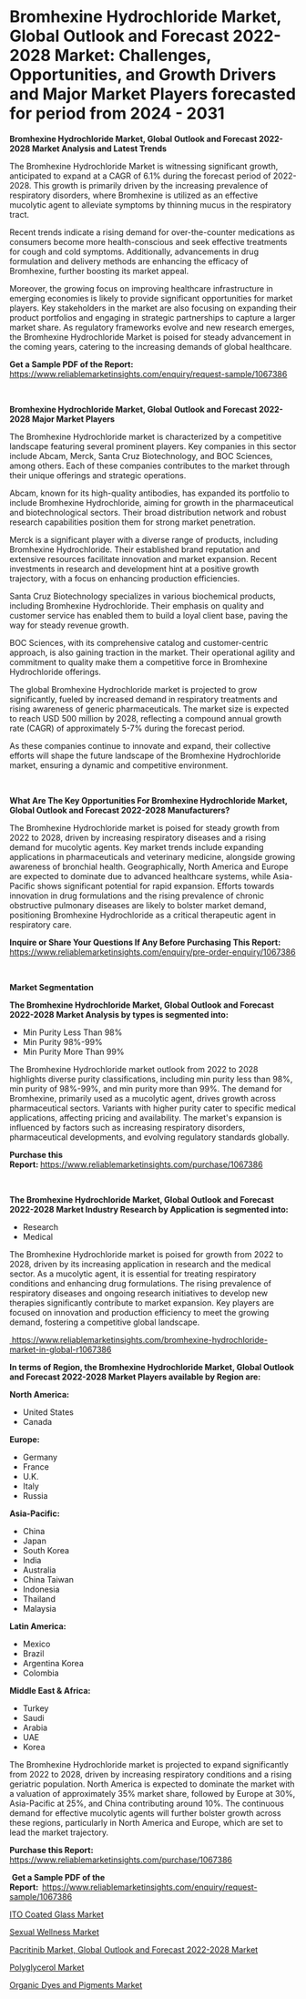 <p><h1>Bromhexine Hydrochloride Market, Global Outlook and Forecast 2022-2028 Market: Challenges, Opportunities, and Growth Drivers and Major Market Players forecasted for period from 2024 - 2031</h1></p><p><strong>Bromhexine Hydrochloride Market, Global Outlook and Forecast 2022-2028 Market Analysis and Latest Trends</strong></p>
<p><p>The Bromhexine Hydrochloride Market is witnessing significant growth, anticipated to expand at a CAGR of 6.1% during the forecast period of 2022-2028. This growth is primarily driven by the increasing prevalence of respiratory disorders, where Bromhexine is utilized as an effective mucolytic agent to alleviate symptoms by thinning mucus in the respiratory tract. </p><p>Recent trends indicate a rising demand for over-the-counter medications as consumers become more health-conscious and seek effective treatments for cough and cold symptoms. Additionally, advancements in drug formulation and delivery methods are enhancing the efficacy of Bromhexine, further boosting its market appeal. </p><p>Moreover, the growing focus on improving healthcare infrastructure in emerging economies is likely to provide significant opportunities for market players. Key stakeholders in the market are also focusing on expanding their product portfolios and engaging in strategic partnerships to capture a larger market share. As regulatory frameworks evolve and new research emerges, the Bromhexine Hydrochloride Market is poised for steady advancement in the coming years, catering to the increasing demands of global healthcare.</p></p>
<p><strong>Get a Sample PDF of the Report:&nbsp;</strong> <a href="https://www.reliablemarketinsights.com/enquiry/request-sample/1067386">https://www.reliablemarketinsights.com/enquiry/request-sample/1067386</a></p>
<p>&nbsp;</p>
<p><strong>Bromhexine Hydrochloride Market, Global Outlook and Forecast 2022-2028 Major Market Players</strong></p>
<p><p>The Bromhexine Hydrochloride market is characterized by a competitive landscape featuring several prominent players. Key companies in this sector include Abcam, Merck, Santa Cruz Biotechnology, and BOC Sciences, among others. Each of these companies contributes to the market through their unique offerings and strategic operations.</p><p>Abcam, known for its high-quality antibodies, has expanded its portfolio to include Bromhexine Hydrochloride, aiming for growth in the pharmaceutical and biotechnological sectors. Their broad distribution network and robust research capabilities position them for strong market penetration.</p><p>Merck is a significant player with a diverse range of products, including Bromhexine Hydrochloride. Their established brand reputation and extensive resources facilitate innovation and market expansion. Recent investments in research and development hint at a positive growth trajectory, with a focus on enhancing production efficiencies.</p><p>Santa Cruz Biotechnology specializes in various biochemical products, including Bromhexine Hydrochloride. Their emphasis on quality and customer service has enabled them to build a loyal client base, paving the way for steady revenue growth.</p><p>BOC Sciences, with its comprehensive catalog and customer-centric approach, is also gaining traction in the market. Their operational agility and commitment to quality make them a competitive force in Bromhexine Hydrochloride offerings.</p><p>The global Bromhexine Hydrochloride market is projected to grow significantly, fueled by increased demand in respiratory treatments and rising awareness of generic pharmaceuticals. The market size is expected to reach USD 500 million by 2028, reflecting a compound annual growth rate (CAGR) of approximately 5-7% during the forecast period.</p><p>As these companies continue to innovate and expand, their collective efforts will shape the future landscape of the Bromhexine Hydrochloride market, ensuring a dynamic and competitive environment.</p></p>
<p>&nbsp;</p>
<p><strong>What Are The Key Opportunities For Bromhexine Hydrochloride Market, Global Outlook and Forecast 2022-2028 Manufacturers?</strong></p>
<p><p>The Bromhexine Hydrochloride market is poised for steady growth from 2022 to 2028, driven by increasing respiratory diseases and a rising demand for mucolytic agents. Key market trends include expanding applications in pharmaceuticals and veterinary medicine, alongside growing awareness of bronchial health. Geographically, North America and Europe are expected to dominate due to advanced healthcare systems, while Asia-Pacific shows significant potential for rapid expansion. Efforts towards innovation in drug formulations and the rising prevalence of chronic obstructive pulmonary diseases are likely to bolster market demand, positioning Bromhexine Hydrochloride as a critical therapeutic agent in respiratory care.</p></p>
<p><strong>Inquire or Share Your Questions If Any Before Purchasing This Report:</strong> <a href="https://www.reliablemarketinsights.com/enquiry/pre-order-enquiry/1067386">https://www.reliablemarketinsights.com/enquiry/pre-order-enquiry/1067386</a></p>
<p>&nbsp;</p>
<p><strong>Market Segmentation</strong></p>
<p><strong>The Bromhexine Hydrochloride Market, Global Outlook and Forecast 2022-2028 Market Analysis by types is segmented into:</strong></p>
<p><ul><li>Min Purity Less Than 98%</li><li>Min Purity 98%-99%</li><li>Min Purity More Than 99%</li></ul></p>
<p><p>The Bromhexine Hydrochloride market outlook from 2022 to 2028 highlights diverse purity classifications, including min purity less than 98%, min purity of 98%-99%, and min purity more than 99%. The demand for Bromhexine, primarily used as a mucolytic agent, drives growth across pharmaceutical sectors. Variants with higher purity cater to specific medical applications, affecting pricing and availability. The market's expansion is influenced by factors such as increasing respiratory disorders, pharmaceutical developments, and evolving regulatory standards globally.</p></p>
<p><strong>Purchase this Report:&nbsp;</strong><a href="https://www.reliablemarketinsights.com/purchase/1067386">https://www.reliablemarketinsights.com/purchase/1067386</a></p>
<p>&nbsp;</p>
<p><strong>The Bromhexine Hydrochloride Market, Global Outlook and Forecast 2022-2028 Market Industry Research by Application is segmented into:</strong></p>
<p><ul><li>Research</li><li>Medical</li></ul></p>
<p><p>The Bromhexine Hydrochloride market is poised for growth from 2022 to 2028, driven by its increasing application in research and the medical sector. As a mucolytic agent, it is essential for treating respiratory conditions and enhancing drug formulations. The rising prevalence of respiratory diseases and ongoing research initiatives to develop new therapies significantly contribute to market expansion. Key players are focused on innovation and production efficiency to meet the growing demand, fostering a competitive global landscape.</p></p>
<p><a href="https://www.reliablemarketinsights.com/bromhexine-hydrochloride-market-in-global-r1067386">&nbsp;https://www.reliablemarketinsights.com/bromhexine-hydrochloride-market-in-global-r1067386</a></p>
<p><strong>In terms of Region, the Bromhexine Hydrochloride Market, Global Outlook and Forecast 2022-2028 Market Players available by Region are:</strong></p>
<p>
    <p> <strong> North America: </strong>
        <ul>
            <li>United States</li>
            <li>Canada</li>
        </ul>
        </p> 
    <p> <strong> Europe: </strong>
        <ul>
            <li>Germany</li>
            <li>France</li>
            <li>U.K.</li>
            <li>Italy</li>
            <li>Russia</li>
        </ul>
        </p> 
    <p> <strong> Asia-Pacific: </strong>
        <ul>
            <li>China</li>
            <li>Japan</li>
            <li>South Korea</li>
            <li>India</li>
            <li>Australia</li>
            <li>China Taiwan</li>
            <li>Indonesia</li>
            <li>Thailand</li>
            <li>Malaysia</li>
        </ul>
        </p> 
    <p> <strong> Latin America: </strong>
        <ul>
            <li>Mexico</li>
            <li>Brazil</li>
            <li>Argentina Korea</li>
            <li>Colombia</li>
        </ul>
        </p> 
    <p> <strong> Middle East & Africa: </strong>
        <ul>
            <li>Turkey</li>
            <li>Saudi</li>
            <li>Arabia</li>
            <li>UAE</li>
            <li>Korea</li>
        </ul>
    </p>
    </p>
<p><p>The Bromhexine Hydrochloride market is projected to expand significantly from 2022 to 2028, driven by increasing respiratory conditions and a rising geriatric population. North America is expected to dominate the market with a valuation of approximately 35% market share, followed by Europe at 30%, Asia-Pacific at 25%, and China contributing around 10%. The continuous demand for effective mucolytic agents will further bolster growth across these regions, particularly in North America and Europe, which are set to lead the market trajectory.</p></p>
<p><strong>Purchase this Report: </strong><a href="https://www.reliablemarketinsights.com/purchase/1067386">https://www.reliablemarketinsights.com/purchase/1067386</a></p>
<p>&nbsp;<strong>Get a Sample PDF of the Report:&nbsp;&nbsp;</strong><a href="https://www.reliablemarketinsights.com/enquiry/request-sample/1067386">https://www.reliablemarketinsights.com/enquiry/request-sample/1067386</a></p>
<p><strong></strong></p>
<p><p><a href="https://www.linkedin.com/pulse/unveiling-market-trends-global-ito-coated-glass-growth-regional-gwz4c?trackingId=pHk3%2BpHfRQ6wRN08uEX5rQ%3D%3D">ITO Coated Glass Market</a></p><p><a href="https://medium.com/@jimmygar1no/in-the-sexual-wellness-market-the-main-focus-is-on-keeping-costs-low-and-getting-the-most-out-of-9789e70ee20d">Sexual Wellness Market</a></p><p><a href="https://github.com/julyju69/Market-Research-Report-List-5/blob/main/pacritinib-market-global-outlook-and-forecast-2022-2028-market.md">Pacritinib Market, Global Outlook and Forecast 2022-2028 Market</a></p><p><a href="https://issuu.com/reportprime-2/docs/polyglycerol-market-size-2030.pptx_a349d4bef78bc7">Polyglycerol Market</a></p><p><a href="https://www.linkedin.com/pulse/deep-dive-organic-dyes-pigments-market-itstrends-segmentation-zswqc?trackingId=mOfD1m64SbOmLhLjJgKmtQ%3D%3D">Organic Dyes and Pigments Market</a></p></p>